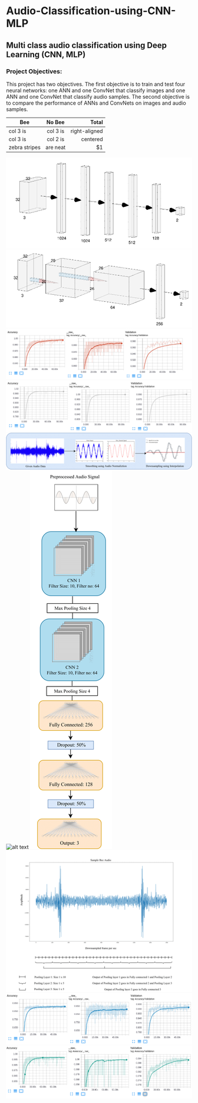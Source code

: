 # Audio-Classification-using-CNN-MLP
## Multi class audio classification using Deep Learning (CNN, MLP)

### Project Objectives: 
This project has two objectives. The first objective is to train and test four neural networks: one ANN and one ConvNet that classify images and one ANN and one ConvNet that classify audio samples. The second objective is to compare the performance of ANNs and ConvNets on images and audio samples.

| Bee           | No Bee        | Total |
| ------------- |:-------------:| -----:|
| col 3 is      | col 3 is      | right-aligned | $1600 |
| col 3 is      | col 2 is      | centered      |   $12 |
| zebra stripes | are neat      |    $1 |

![alt text](https://raw.githubusercontent.com/vishalshar/Audio-Classification-using-CNN-MLP/master/img/ann_images.png)
![alt text](https://raw.githubusercontent.com/vishalshar/Audio-Classification-using-CNN-MLP/master/img/cnn_images.png)
![alt text](https://raw.githubusercontent.com/vishalshar/Audio-Classification-using-CNN-MLP/master/img/bee_ann_images.png)
![alt text](https://raw.githubusercontent.com/vishalshar/Audio-Classification-using-CNN-MLP/master/img/bee_cnn_images.png)
![alt text](https://raw.githubusercontent.com/vishalshar/Audio-Classification-using-CNN-MLP/master/img/audio_preprocessing-1.png)
![alt text](https://raw.githubusercontent.com/vishalshar/Audio-Classification-using-CNN-MLP/master/img/ANN_Net_2-1.png)
![alt text](https://raw.githubusercontent.com/vishalshar/Audio-Classification-using-CNN-MLP/master/img/CNN_Net-1.png)
![alt text](https://raw.githubusercontent.com/vishalshar/Audio-Classification-using-CNN-MLP/master/img/audio_graph-1.png)
![alt text](https://raw.githubusercontent.com/vishalshar/Audio-Classification-using-CNN-MLP/master/img/bee_ann_audio.png)
![alt text](https://raw.githubusercontent.com/vishalshar/Audio-Classification-using-CNN-MLP/master/img/bee_cnn_audio.png)
